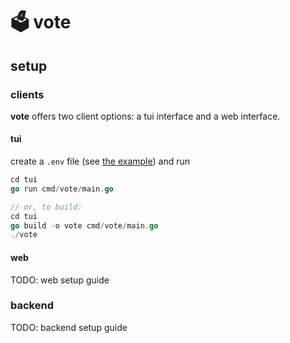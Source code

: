 # 🗳️ vote

## setup

### clients

**vote** offers two client options: a tui interface and a web interface.

#### tui

create a `.env` file (see [the example](https://github.com/linuxunsw/vote/blob/main/tui/.env.example)) and run

```go
cd tui
go run cmd/vote/main.go

// or, to build:
cd tui
go build -o vote cmd/vote/main.go
./vote
```

#### web

TODO: web setup guide

### backend

TODO: backend setup guide


